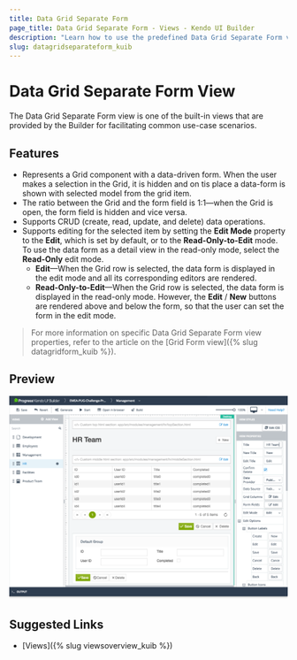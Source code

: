 ```yaml
---
title: Data Grid Separate Form
page_title: Data Grid Separate Form - Views - Kendo UI Builder
description: "Learn how to use the predefined Data Grid Separate Form view which is provided by the Kendo UI Builder tool for creating and managing Angular and AngularJS-based web applications."
slug: datagridseparateform_kuib
---
```


# Data Grid Separate Form View

The Data Grid Separate Form view is one of the built-in views that are provided by the Builder for facilitating common use-case scenarios.

## Features

* Represents a Grid component with a data-driven form. When the user makes a selection in the Grid, it is hidden and on tis place a data-form is shown with selected model from the grid item.
* The ratio between the Grid and the form field is 1:1&mdash;when the Grid is open, the form field is hidden and vice versa.
* Supports CRUD (create, read, update, and delete) data operations.
* Supports editing for the selected item by setting the **Edit Mode** property to the **Edit**, which is set by default, or to the **Read-Only-to-Edit** mode. To use the data form as a detail view in the read-only mode, select the **Read-Only** edit mode.
    * **Edit**&mdash;When the Grid row is selected, the data form is displayed in the edit mode and all its corresponding editors are rendered.
    * **Read-Only-to-Edit**&mdash;When the Grid row is selected, the data form is displayed in the read-only mode. However, the **Edit** / **New** buttons are rendered above and below the form, so that the user can set the form in the edit mode.

> For more information on specific Data Grid Separate Form view properties, refer to the article on the [Grid Form view]({% slug datagridform_kuib %}).

## Preview

<img src="../images/kuib-views-data-grid-separate-form.png" class="img-responsive" alt="Data Grid Separate Form View"/>

## Suggested Links

* [Views]({% slug viewsoverview_kuib %})
